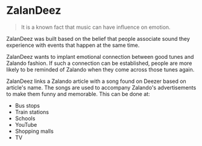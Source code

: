 ZalanDeez
=========

> It is a known fact that music can have influence on emotion.

ZalanDeez was built based on the belief that people associate sound they experience with events that happen at the same time.

ZalanDeez wants to implant emotional connection between good tunes and Zalando fashion. If such a connection can be established, people are more likely to be reminded of Zalando when they come across those tunes again.

ZalanDeez links a Zalando article with a song found on Deezer based on article's name. The songs are used to accompany Zalando's advertisements to make them funny and memorable. This can be done at:

- Bus stops
- Train stations
- Schools
- YouTube
- Shopping malls
- TV
